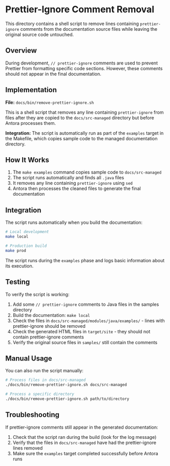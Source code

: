 # Prettier-Ignore Comment Removal

This directory contains a shell script to remove lines containing `prettier-ignore` comments from the documentation source files while leaving the original source code untouched.

## Overview

During development, `// prettier-ignore` comments are used to prevent Prettier from formatting specific code sections. However, these comments should not appear in the final documentation.

## Implementation

**File:** `docs/bin/remove-prettier-ignore.sh`

This is a shell script that removes any line containing `prettier-ignore` from files after they are copied to the `docs/src-managed` directory but before Antora processes them.

**Integration:** The script is automatically run as part of the `examples` target in the Makefile, which copies sample code to the managed documentation directory.

## How It Works

1. The `make examples` command copies sample code to `docs/src-managed`
2. The script runs automatically and finds all `.java` files
3. It removes any line containing `prettier-ignore` using `sed`
4. Antora then processes the cleaned files to generate the final documentation

## Integration

The script runs automatically when you build the documentation:

```bash
# Local development
make local

# Production build
make prod
```

The script runs during the `examples` phase and logs basic information about its execution.

## Testing

To verify the script is working:

1. Add some `// prettier-ignore` comments to Java files in the samples directory
2. Build the documentation: `make local`
3. Check the files in `docs/src-managed/modules/java/examples/` - lines with prettier-ignore should be removed
4. Check the generated HTML files in `target/site` - they should not contain prettier-ignore comments
5. Verify the original source files in `samples/` still contain the comments

## Manual Usage

You can also run the script manually:

```bash
# Process files in docs/src-managed
./docs/bin/remove-prettier-ignore.sh docs/src-managed

# Process a specific directory
./docs/bin/remove-prettier-ignore.sh path/to/directory
```

## Troubleshooting

If prettier-ignore comments still appear in the generated documentation:

1. Check that the script ran during the build (look for the log message)
2. Verify that the files in `docs/src-managed` have had the prettier-ignore lines removed
3. Make sure the `examples` target completed successfully before Antora runs
